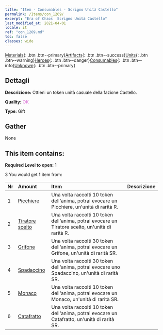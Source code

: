 ```yaml
---
title: "Item - Consumables - Scrigno Unità Castello"
permalink: /Items/con_1269/
excerpt: "Era of Chaos  Scrigno Unità Castello"
last_modified_at: 2021-04-01
locale: it
ref: "con_1269.md"
toc: false
classes: wide
---
```

 [Materials](/it/Items/){: .btn .btn--primary}[Artifacts](/it/Items/Artifacts/){: .btn .btn--success}[Units](/it/Items/Units/){: .btn .btn--warning}[Heroes](/it/Items/Heroes/){: .btn .btn--danger}[Consumables](/it/Items/Consumables/){: .btn .btn--info}[Unknown](/it/Items/Unknown/){: .btn .btn--primary}

## Dettagli
 **Descrizione:** Ottieni un token unità casuale della fazione Castello.

 **Quality:** <span style="color: #DA70D6">OK</span>

 **Type:** Gift

## Gather

  None

## This item contains:

 **Required Level to open:** 1

 3 You would get **1** item  from:

  | Nr | Amount |     Item    | Descrizione |
  |:---|:-------|:------------|:-----------:|
  | 1 | [Picchiere](/it/Items/unt_190/) | Una volta raccolti 10 token dell'anima, potrai evocare un Picchiere, un'unità di rarità R. | 
  | 2 | [Tiratore scelto](/it/Items/unt_191/) | Una volta raccolti 10 token dell'anima, potrai evocare un Tiratore scelto, un'unità di rarità R. | 
  | 3 | [Grifone](/it/Items/unt_192/) | Una volta raccolti 30 token dell'anima, potrai evocare un Grifone, un'unità di rarità SR. | 
  | 4 | [Spadaccino](/it/Items/unt_193/) | Una volta raccolti 30 token dell'anima, potrai evocare uno Spadaccino, un'unità di rarità SR. | 
  | 5 | [Monaco](/it/Items/unt_194/) | Una volta raccolti 10 token dell'anima, potrai evocare un Monaco, un'unità di rarità SR. | 
  | 6 | [Catafratto](/it/Items/unt_195/) | Una volta raccolti 10 token dell'anima, potrai evocare un Catafratto, un'unità di rarità SR. | 
